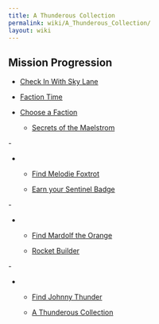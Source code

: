 ```yaml
---
title: A Thunderous Collection
permalink: wiki/A_Thunderous_Collection/
layout: wiki
---
```


## Mission Progression

-   [Check In With Sky Lane](/wiki/Check_In_With_Sky_Lane "wikilink")
-   [Faction Time](/wiki/Faction_Time "wikilink")
-   [Choose a Faction](/wiki/Choose_a_Faction "wikilink")
    -   [Secrets of the Maelstrom](/wiki/Secrets_of_the_Maelstrom "wikilink")

\-

-   -   [Find Melodie Foxtrot](/wiki/Find_Melodie_Foxtrot "wikilink")
    -   [Earn your Sentinel Badge](/wiki/Earn_your_Sentinel_Badge "wikilink")

\-

-   -   [Find Mardolf the Orange](/wiki/Find_Mardolf_the_Orange "wikilink")
    -   [Rocket Builder](/wiki/Rocket_Builder "wikilink")

\-

-   -   [Find Johnny Thunder](/wiki/Find_Johnny_Thunder "wikilink")
    -   [A Thunderous Collection](/wiki/A_Thunderous_Collection "wikilink")
